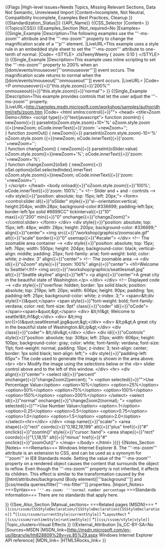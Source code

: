 {{Flags
|High-level issues=Needs Topics, Missing Relevant Sections, Data Not Semantic, Unreviewed Import
|Content=Incomplete, Not Neutral, Compatibility Incomplete, Examples Best Practices, Cleanup
}}
{{Standardization_Status|}}
{{API_Name}}
{{CSS_Selector
|Content=
}}
{{Topics|CSS}}
{{Examples_Section
|Not_required=No
|Examples={{Single_Example
|Description=The following examples use the '''-ms-zoom''' attribute and the '''-ms-zoom''' property to change the magnification scale of a '''p''' element.
|LiveURL=This example uses a style rule in an embedded style sheet to set the '''-ms-zoom''' attribute to one-tenth of normal.
|Code=
&lt;STYLE&gt;
  .clsTeenyWeeny  { zoom: 0.10 }
&lt;/STYLE&gt;
}}
{{Single_Example
|Description=This example uses inline scripting to set the '''-ms-zoom''' property to 200% when an [[dom/events/mouseover|'''onmouseover''']] event occurs.  The magnification scale returns to normal when the [[dom/events/mouseout|'''onmouseout''']] event occurs.
|LiveURL=
|Code=
&lt;P onmouseover{{=}}"this.style.zoom{{=}}'200%'" 
   onmouseout{{=}}"this.style.zoom{{=}}'normal'"&gt;
}}
{{Single_Example
|Description=This example provides controls that let the user adjust the '''-ms-zoom''' property.
|LiveURL=http://samples.msdn.microsoft.com/workshop/samples/author/dhtml/refs/zoom.htm
|Code=
&lt;html xmlns:control{{=}}""&gt;
&lt;head&gt;
&lt;title&gt;Zoom Demo&lt;/title&gt;
&lt;script type{{=}}"text/javascript"&gt; 
function zoomIn() {
  newZoom{{=}} parseInt(oZoom.style.zoom)+10+'%'
      oZoom.style.zoom {{=}}newZoom;
	  oCode.innerText{{=}}'zoom: '+newZoom+'';	
  } 
function zoomOut() {
  newZoom{{=}} parseInt(oZoom.style.zoom)-10+'%'
      oZoom.style.zoom {{=}}newZoom;
	  oCode.innerText{{=}}'zoom: '+newZoom+'';	
  } 
function changeZoom() {
  newZoom{{=}} parseInt(oSlider.value)
		oZoom.style.zoom{{=}}newZoom+'%';
		oCode.innerText{{=}}'zoom: '+newZoom+'%';	
  } 
function changeZoom2(oSel) {
  newZoom{{=}} oSel.options[oSel.selectedIndex].innerText
		oZoom.style.zoom{{=}}newZoom;
		oCode.innerText{{=}}'zoom: '+newZoom+'';	
  } 
&lt;/script&gt;
&lt;/head&gt;
&lt;body onload{{=}}"oZoom.style.zoom{{=}}'100%'; 
    oCode.innerText{{=}}'zoom: 100%'; "&gt;
&lt;!-- Slider and + and - controls  --&gt;
&lt;div style{{=}}"position: absolute; top: 15px; left: 20px;"&gt;
    &lt;form&gt;
&lt;control:slider id{{=}}"oSlider" style{{=}}"sl--orientation:vertical; 
    height:204px; width:28px; background-color:#336699; 
    padding-left:5px; border-left:1px solid #6699CC" tickinterval{{=}}"10"   
    max{{=}}"200" min{{=}}"0" onchange{{=}}"changeZoom()"&gt; &lt;/control:slider&gt;
    &lt;/form&gt;
&lt;/div&gt;
&lt;div style{{=}}"position: absolute; top: 15px; left: 48px; width: 28px; height: 200px; background-color: #336699;" align{{=}}"center"&gt;
    &lt;img src{{=}}"/workshop/graphics/zoomscale.gif" alt{{=}}"scale" border{{=}}"0" usemap{{=}}"#scaler"&gt;
&lt;/div&gt;
&lt;!-- The zoomable area container --&gt;
&lt;div style{{=}}"position: absolute; top: 15px; left: 76px; width: 550px; height: 204px; background-color: black; vertical-align: middle; padding: 25px; font-family: arial; font-weight: bold; color: white; z-index: 3" align{{=}}"center"&gt;
    &lt;!-- The zoomable area --&gt;
    &lt;div id{{=}}"oZoom" style{{=}}"zoom: 100%" align{{=}}"center"&gt;
        &lt;h1&gt;Welcome to Seattle!&lt;/h1&gt;
        &lt;img src{{=}}"/workshop/graphics/seattlesmall.jpg" alt{{=}}"Seattle skyline" align{{=}}"left"&gt;
        &lt;p align{{=}}"center"&gt;A great city in the beautiful state of Washington.&lt;/p&gt;
    &lt;/div&gt;
&lt;/div&gt;
&lt;!-- Displayed code --&gt;
&lt;div style{{=}}"overflow: hidden; border: 1px solid black; position: absolute; top: 219px; left: 20px; width: 606px; height: 90px; padding: 1px; padding-left: 25px; background-color: white; z-index: 3;"&gt;
    &lt;span&gt;&amp;lt;div style{{=}}&amp;quot;&lt;/span&gt;
    &lt;span style{{=}}"font-weight: bold; font-family: verdana; color: red; font-size: 9pt" class{{=}}"coder" id{{=}}"oCode"&gt;
    &lt;/span&gt;&lt;span&gt;&amp;quot;&amp;gt;&lt;/span&gt;
    &lt;div&gt;
        &amp;lt;h1&amp;gt; Welcome to seattle!&amp;lt;/h1&amp;gt;&lt;/div&gt;
    &lt;div&gt;
        &amp;lt;img src{{=}}&amp;quot;seattlesmall.jpg&amp;quot;&amp;gt;&lt;/div&gt;
    &lt;div&gt;
        &amp;lt;p&amp;gt;A great city in the beautiful state of Washington.&amp;lt;/p&amp;gt;&lt;/div&gt;
    &lt;div class{{=}}"coder"&gt;
        &amp;lt;/div&amp;gt;&lt;/div&gt;
&lt;/div&gt;
&lt;div id{{=}}"oControls" style{{=}}"position: absolute; top: 308px; left: 20px; width: 606px; height: 100px; background-color: gray; color: white; font-family: verdana; font-size: 11pt; font-weight: normal; padding: 10px; z-index: 3; text-align: center; border: 1px solid black; text-align: left;"&gt;
    &lt;div style{{=}}"padding-left: 65px"&gt;
        The code used to generate the image is shown in the area above. &lt;br&gt;
        &lt;br&gt;
        Modify the image using the selections below or the &lt;br&gt;
        slider control above and to the left of this window. &lt;/div&gt;
    &lt;hr&gt;
    &lt;div align{{=}}"center"&gt;
        &lt;select id{{=}}"percent" onchange{{=}}"changeZoom2(percent); "&gt;
        &lt;option selected{{=}}""&gt;Use Percentage Value&lt;/option&gt;
        &lt;option&gt;10%&lt;/option&gt;
        &lt;option&gt;25%&lt;/option&gt;
        &lt;option&gt;50%&lt;/option&gt;
        &lt;option&gt;75%&lt;/option&gt;
        &lt;option&gt;100%&lt;/option&gt;
        &lt;option&gt;150%&lt;/option&gt;
        &lt;option&gt;200%&lt;/option&gt;
        &lt;/select&gt; &lt;select id{{=}}"normal" onchange{{=}}"changeZoom2(normal); "&gt;
        &lt;option selected{{=}}""&gt;Use Number Value&lt;/option&gt;
        &lt;option&gt;.1&lt;/option&gt;
        &lt;option&gt;0.25&lt;/option&gt;
        &lt;option&gt;0.5&lt;/option&gt;
        &lt;option&gt;0.75&lt;/option&gt;
        &lt;option&gt;1.0&lt;/option&gt;
        &lt;option&gt;1.5&lt;/option&gt;
        &lt;option&gt;2.0&lt;/option&gt;
        &lt;/select&gt;&lt;hr&gt;&lt;/div&gt;
&lt;/div&gt;
&lt;map name{{=}}"scaler"&gt;
&lt;area shape{{=}}"rect" coords{{=}}"0,182,19,199" alt{{=}}"plus" href{{=}}"#" onclick{{=}}"zoomIn()" style{{=}}"cursor: hand"&gt;
&lt;area shape{{=}}"rect" coords{{=}}"1,1,18,15" alt{{=}}"minus" href{{=}}"#" onclick{{=}}"zoomOut()"&gt;
&lt;/map&gt;
&lt;/body&gt;
&lt;/html&gt;
}}}}
{{Notes_Section
|Notes=
===Remarks===
Windows Internet Explorer 8. The '''-ms-zoom''' attribute is an extension to CSS, and can be used as a synonym for '''zoom''' in IE8 Standards mode.
Setting the value of the '''-ms-zoom''' property on a rendered object causes the content that surrounds the object to reflow.
Even though the '''-ms-zoom''' property is not inherited, it affects its children.  This effect is similar to the transformation caused by the [[html/attributes/background (Body element)|'''background''']] and [[css/media queries/filter|'''-ms-filter''']] properties.
|Import_Notes=
===Syntax===
<code>'''-ms-zoom: '''normal number percentage</code>
===Standards information===
There are no standards that apply here.

}}
{{See_Also_Section
|Manual_sections=
===Related pages (MSDN)===
*<code>[[css/cssom/CSSStyleDeclaration/CSSStyleDeclaration|CSSStyleDeclaration]]</code>
*<code>[[css/cssom/currentStyle|currentStyle]]</code>
*<code>LayoutRect</code>
*<code>[[css/cssom/runtimeStyle|runtimeStyle]]</code>
*<code>[[css/cssom/style|style]]</code>
|Topic_clusters=Visual Effects
}}
{{External_Attribution
|Is_CC-BY-SA=No
|Sources=MSDN
|MSDN_link=[http://msdn.microsoft.com/en-us/library/ie/hh828809%28v=vs.85%29.aspx Windows Internet Explorer API reference]
|MDN_link=
|HTML5Rocks_link=
}}